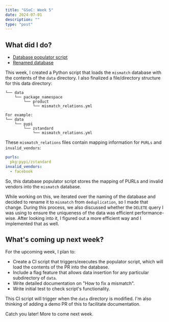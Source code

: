 ```yaml
---
title: "GSoC: Week 5"
date: 2024-07-01
description: ""
type: "post"
---
```


## What did I do?

- [Database populator script](https://github.com/intel/cve-bin-tool/pull/4223)
- [Renamed database](https://github.com/intel/cve-bin-tool/pull/4225)

This week, I created a Python script that loads the `mismatch` database with the contents of the `data` directory. I also finalized a file/directory structure for this data directory:
```
└── data
    └── package_namespace
        └── product
            └── mismatch_relations.yml

For example:
└── data
    └── pypi
        └── zstandard
            └── mismatch_relations.yml
```

These `mismatch_relations` files contain mapping information for `PURLs` and `invalid_vendors`:
```yml
purls:
  pkg:pypi/zstandard
invalid_vendors:
  - facebook
```

So, this database populator script stores the mapping of PURLs and invalid vendors into the `mismatch` database.

While working on this, we iterated over the naming of the database and decided to rename it to `mismatch` from `deduplication`, so I made that change. During this process, we also discussed whether the 
`DELETE` query I was using to ensure the uniqueness of the data was efficient performance-wise. After looking into it, I figured out a more efficient way and I implemented that as well.

## What's coming up next week?

For the upcoming week, I plan to:

- Create a CI script that triggers/executes the populator script, which will load the contents of the PR into the database.
- Include a flag feature that allows data insertion for any particular subdirectory of `data`.
- Write detailed documentation on "How to fix a mismatch".
- Write initial test to check script's functionality.

This CI script will trigger when the `data` directory is modified. I'm also thinking of adding a demo PR of this to facilitate documentation.


Catch you later! More to come next week.
